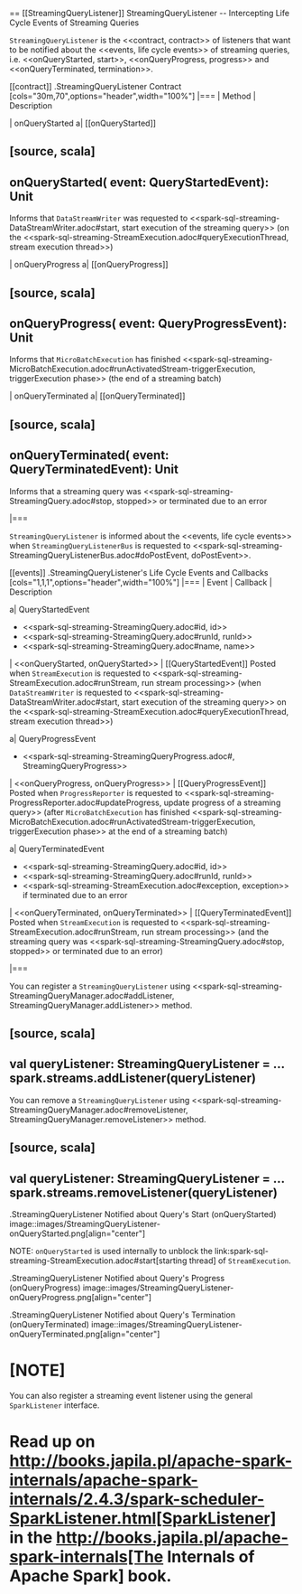 == [[StreamingQueryListener]] StreamingQueryListener -- Intercepting Life Cycle Events of Streaming Queries

`StreamingQueryListener` is the <<contract, contract>> of listeners that want to be notified about the <<events, life cycle events>> of streaming queries, i.e. <<onQueryStarted, start>>, <<onQueryProgress, progress>> and <<onQueryTerminated, termination>>.

[[contract]]
.StreamingQueryListener Contract
[cols="30m,70",options="header",width="100%"]
|===
| Method
| Description

| onQueryStarted
a| [[onQueryStarted]]

[source, scala]
----
onQueryStarted(
  event: QueryStartedEvent): Unit
----

Informs that `DataStreamWriter` was requested to <<spark-sql-streaming-DataStreamWriter.adoc#start, start execution of the streaming query>> (on the <<spark-sql-streaming-StreamExecution.adoc#queryExecutionThread, stream execution thread>>)

| onQueryProgress
a| [[onQueryProgress]]

[source, scala]
----
onQueryProgress(
  event: QueryProgressEvent): Unit
----

Informs that `MicroBatchExecution` has finished <<spark-sql-streaming-MicroBatchExecution.adoc#runActivatedStream-triggerExecution, triggerExecution phase>> (the end of a streaming batch)

| onQueryTerminated
a| [[onQueryTerminated]]

[source, scala]
----
onQueryTerminated(
  event: QueryTerminatedEvent): Unit
----

Informs that a streaming query was <<spark-sql-streaming-StreamingQuery.adoc#stop, stopped>> or terminated due to an error

|===

`StreamingQueryListener` is informed about the <<events, life cycle events>> when `StreamingQueryListenerBus` is requested to <<spark-sql-streaming-StreamingQueryListenerBus.adoc#doPostEvent, doPostEvent>>.

[[events]]
.StreamingQueryListener's Life Cycle Events and Callbacks
[cols="1,1,1",options="header",width="100%"]
|===
| Event
| Callback
| Description

a| QueryStartedEvent

- <<spark-sql-streaming-StreamingQuery.adoc#id, id>>
- <<spark-sql-streaming-StreamingQuery.adoc#runId, runId>>
- <<spark-sql-streaming-StreamingQuery.adoc#name, name>>

| <<onQueryStarted, onQueryStarted>>
| [[QueryStartedEvent]] Posted when `StreamExecution` is requested to <<spark-sql-streaming-StreamExecution.adoc#runStream, run stream processing>> (when `DataStreamWriter` is requested to <<spark-sql-streaming-DataStreamWriter.adoc#start, start execution of the streaming query>> on the <<spark-sql-streaming-StreamExecution.adoc#queryExecutionThread, stream execution thread>>)

a| QueryProgressEvent

- <<spark-sql-streaming-StreamingQueryProgress.adoc#, StreamingQueryProgress>>

| <<onQueryProgress, onQueryProgress>>
| [[QueryProgressEvent]] Posted when `ProgressReporter` is requested to <<spark-sql-streaming-ProgressReporter.adoc#updateProgress, update progress of a streaming query>> (after `MicroBatchExecution` has finished <<spark-sql-streaming-MicroBatchExecution.adoc#runActivatedStream-triggerExecution, triggerExecution phase>> at the end of a streaming batch)

a| QueryTerminatedEvent

- <<spark-sql-streaming-StreamingQuery.adoc#id, id>>
- <<spark-sql-streaming-StreamingQuery.adoc#runId, runId>>
- <<spark-sql-streaming-StreamExecution.adoc#exception, exception>> if terminated due to an error

| <<onQueryTerminated, onQueryTerminated>>
| [[QueryTerminatedEvent]] Posted when `StreamExecution` is requested to <<spark-sql-streaming-StreamExecution.adoc#runStream, run stream processing>> (and the streaming query was <<spark-sql-streaming-StreamingQuery.adoc#stop, stopped>> or terminated due to an error)

|===

You can register a `StreamingQueryListener` using <<spark-sql-streaming-StreamingQueryManager.adoc#addListener, StreamingQueryManager.addListener>> method.

[source, scala]
----
val queryListener: StreamingQueryListener = ...
spark.streams.addListener(queryListener)
----

You can remove a `StreamingQueryListener` using <<spark-sql-streaming-StreamingQueryManager.adoc#removeListener, StreamingQueryManager.removeListener>> method.

[source, scala]
----
val queryListener: StreamingQueryListener = ...
spark.streams.removeListener(queryListener)
----

.StreamingQueryListener Notified about Query's Start (onQueryStarted)
image::images/StreamingQueryListener-onQueryStarted.png[align="center"]

NOTE: `onQueryStarted` is used internally to unblock the link:spark-sql-streaming-StreamExecution.adoc#start[starting thread] of `StreamExecution`.

.StreamingQueryListener Notified about Query's Progress (onQueryProgress)
image::images/StreamingQueryListener-onQueryProgress.png[align="center"]

.StreamingQueryListener Notified about Query's Termination (onQueryTerminated)
image::images/StreamingQueryListener-onQueryTerminated.png[align="center"]

[NOTE]
====
You can also register a streaming event listener using the general `SparkListener` interface.

Read up on http://books.japila.pl/apache-spark-internals/apache-spark-internals/2.4.3/spark-scheduler-SparkListener.html[SparkListener] in the http://books.japila.pl/apache-spark-internals[The Internals of Apache Spark] book.
====
